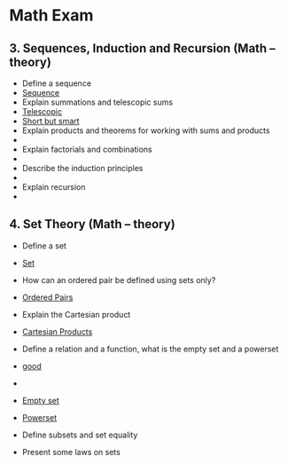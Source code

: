  

# Math Exam 

## 3. Sequences, Induction and Recursion (Math – theory)

- Define a sequence
 - [Sequence](http://www.mathsisfun.com/algebra/sequences-series.html)
- Explain summations and telescopic sums
 - [Telescopic](https://www.youtube.com/watch?v=oSgTjkr8o8A)
 - [Short but smart](http://mathworld.wolfram.com/TelescopingSum.html)
- Explain products and theorems for working with sums and products
 - []()
- Explain factorials and combinations
 - []()
- Describe the induction principles
 - []()
- Explain recursion
 - []()

## 4. Set Theory (Math – theory)

- Define a set
 - [Set](https://www.youtube.com/watch?v=GYlhVuGBl5E)

- How can an ordered pair be defined using sets only?
 - [Ordered Pairs](https://www.youtube.com/watch?v=bDKmewuwJjQ)

- Explain the Cartesian product
 - [Cartesian Products](https://www.youtube.com/watch?v=reAkZ74DGt0)

- Define a relation and a function, what is the empty set and a powerset
 - [good](https://www.tutorialspoint.com/discrete_mathematics/discrete_mathematics_relations.htm)
 - []()
 - [Empty set](https://www.youtube.com/watch?v=5qfv5iY05tc)
 - [Powerset](https://www.youtube.com/watch?v=1obxIn-WD3A)

- Define subsets and set equality

- Present some laws on sets
